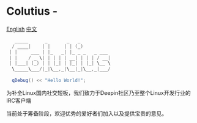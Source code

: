 # Colutius - 

[English](README.md) [中文](README-CN.md)

```c++
   _____      _       _   _           
  / ____|    | |     | | (_)          
 | |     ___ | |_   _| |_ _ _   _ ___ 
 | |    / _ \| | | | | __| | | | / __|
 | |___| (_) | | |_| | |_| | |_| \__ \
  \_____\___/|_|\__,_|\__|_|\__,_|___/
  
  qDebug() << "Hello World!";
```

为补全Linux国内社交短板，我们致力于Deepin社区乃至整个Linux开发行业的IRC客户端

当前处于筹备阶段，欢迎优秀的爱好者们加入以及提供宝贵的意见。
